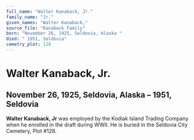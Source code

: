 ```yaml
---
full_name: "Walter Kanaback, Jr."
family_name: "Jr."
given_names: "Walter Kanaback,"
source_file: "Kanaback Family"
born: "November 26, 1925, Seldovia, Alaska "
died: " 1951, Seldovia"
cemetry_plot: 128
---
```

# Walter Kanaback, Jr.

## November 26, 1925, Seldovia, Alaska – 1951, Seldovia

**Walter Kanaback, Jr** was employed by the Kodiak Island Trading
Company when he enrolled in the draft during WWII. He is buried in the
Seldovia City Cemetery, Plot \#128.

